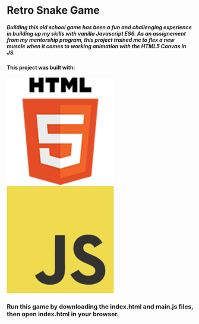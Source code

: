 # Retro Snake Game

##### Building this old school game has been a fun and challenging experience in building up my skills with vanilla Javascript ES6. As an assignement from my mentorship program, this project trained me to flex a new muscle when it comes to working animation with the HTML5 Canvas in JS.

#### This project was built with:

![image of html5](images/html.png) ![image of js](images/javascript.png)

### Run this game by downloading the index.html and main.js files, then open index.html in your browser.
